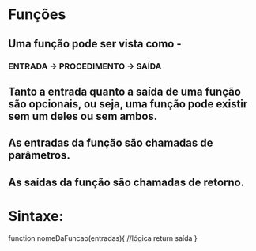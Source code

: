 # Funções

## Uma função pode ser vista como -
### ENTRADA -> PROCEDIMENTO -> SAÍDA

## Tanto a entrada quanto a saída de uma função são opcionais, ou seja, uma função pode existir sem um deles ou sem ambos.

## As entradas da função são chamadas de parâmetros.
## As saídas da função são chamadas de retorno.

# Sintaxe:
function nomeDaFuncao(entradas){
    //lógica
    return saída
}